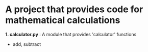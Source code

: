 # A project that provides code for mathematical calculations
**1. calculator.py** : A module that provides 'calculator' functions
- add, subtract
